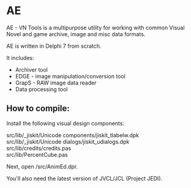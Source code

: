 # AE

AE - VN Tools is a multipurpose utility for working with common Visual Novel
and game archive, image and misc data formats.

AE is written in Delphi 7 from scratch.

It includes:

* Archiver tool
* EDGE - image manipulation/conversion tool
* GrapS - RAW image data reader
* Data processing tool

## How to compile:

Install the following visual design components:

src/lib/_jiskit/Unicode components/jiskit_tlabelw.dpk <br />
src/lib/_jiskit/Unicode dialogs/jiskit_udialogs.dpk <br />
src/lib/credits/credits.pas <br />
src/lib/PercentCube.pas

Next, open /src/AnimEd.dpr.

You'll also need the latest version of JVCL/JCL (Project JEDI).

